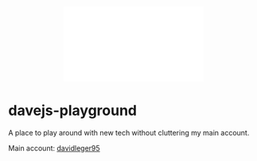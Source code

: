 <p align="center">
  <img height="150px" src="https://raw.githubusercontent.com/davejs-playground/.github/main/davejs-logo.svg"  />
</p>

# davejs-playground

A place to play around with new tech without cluttering my main account.

Main account: [davidleger95](https://github.com/davidleger95)
